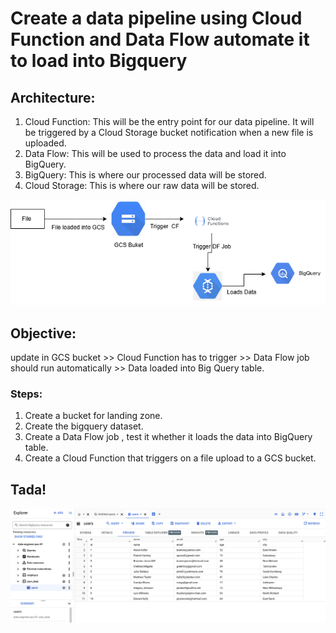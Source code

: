 # Create a data pipeline using Cloud Function and Data Flow automate it to load into Bigquery

## Architecture:
1. Cloud Function: This will be the entry point for our data pipeline. It will be triggered
by a Cloud Storage bucket notification when a new file is uploaded.
2. Data Flow: This will be used to process the data and load it into BigQuery.
3. BigQuery: This is where our processed data will be stored.
4. Cloud Storage: This is where our raw data will be stored.

![alt text](Cloud_Funtion_Data_Flow.drawio.png)

## Objective:

update in GCS bucket >> Cloud Function has to trigger >> Data Flow job should run automatically >> Data loaded into Big Query table.

### Steps:
1. Create a bucket for landing zone.
2. Create the bigquery dataset.
3. Create a Data Flow job , test it whether it loads the data into BigQuery table.
4. Create a Cloud Function that triggers on a file upload to a GCS bucket.


## Tada!

![alt text](image.png)